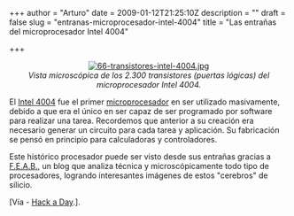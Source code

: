 +++
author = "Arturo"
date = 2009-01-12T21:25:10Z
description = ""
draft = false
slug = "entranas-microprocesador-intel-4004"
title = "Las entrañas del microprocesador Intel 4004"

+++

<p align="center"><a href="http://geek.cl/wp-content/uploads/2009/01/?p=63"><img src="http://geeksan.com/wp-content/uploads/import/66-transistores-intel-4004.jpg" alt="66-transistores-intel-4004.jpg" /></a><br /><cite>Vista microscópica de los 2.300 transistores (puertas lógicas) del microprocesador Intel 4004.</cite></p>

<p>El <a href="http://geek.cl/wp-content/uploads/2009/01/4004.HTM">Intel 4004</a> fue el primer <a href="http://geek.cl/wp-content/uploads/2009/01/Microprocesador">microprocesador</a> en ser utilizado masivamente, debido a que era el único en ser capaz de ser programado por software para realizar una tarea. Recordemos que anterior a su creación era necesario generar un circuito para cada tarea y aplicación. Su fabricación se pensó en principio para calculadoras y controladores.</p> 

<p>Este histórico procesador puede ser visto desde sus entrañas gracias a <a href="http://geek.cl/wp-content/uploads/2009/01/blog1">F.E.A.B.</a>, un blog que analiza técnica y microscópicamente todo tipo de procesadores, logrando interesantes imágenes de estos "cerebros" de silicio.</p>

<p>[Vía - <a href="http://geek.cl/wp-content/uploads/2009/01/intel-4004-internals">Hack a Day</a>.].</p>